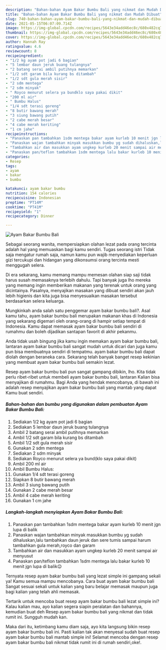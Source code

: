 ```yaml
---
description: "Bahan-bahan Ayam Bakar Bumbu Bali yang nikmat dan Mudah Dibuat"
title: "Bahan-bahan Ayam Bakar Bumbu Bali yang nikmat dan Mudah Dibuat"
slug: 740-bahan-bahan-ayam-bakar-bumbu-bali-yang-nikmat-dan-mudah-dibuat
date: 2021-05-15T06:07:09.714Z
image: https://img-global.cpcdn.com/recipes/5643e34add46ec8c/680x482cq70/ayam-bakar-bumbu-bali-foto-resep-utama.jpg
thumbnail: https://img-global.cpcdn.com/recipes/5643e34add46ec8c/680x482cq70/ayam-bakar-bumbu-bali-foto-resep-utama.jpg
cover: https://img-global.cpcdn.com/recipes/5643e34add46ec8c/680x482cq70/ayam-bakar-bumbu-bali-foto-resep-utama.jpg
author: Hannah Ray
ratingvalue: 4.6
reviewcount: 8
recipeingredient:
- "1/2 kg ayam pot jadi 6 bagian"
- "5 lembar daun jeruk buang tulangnya"
- "2 batang serai ambil putihnya memarkan"
- "1/2 sdt garam bila kurang bs ditambah"
- "1/2 sdt gula merah sisir"
- "2 sdm mentega"
- "2 sdm minyak"
- " Royco menurut selera ya bundklo saya pakai dikit"
- "200 ml air"
- " Bumbu Halus"
- "1/4 sdt terasi goreng"
- "8 butir bawang merah"
- "3 siung bawang putih"
- "2 cabe merah besar"
- "4 cabe merah keriting"
- "1 cm jahe"
recipeinstructions:
- "Panaskan pan tambahkan 1sdm mentega bakar ayam kurleb 10 menit jgn lupa di balik"
- "Panaskan wajan tambahkan minyak masukkan bumbu yg sudah dihaluskan,lalu tambahkan daun jeruk dan sere tumis sampai harum tambahkan gula merah,royco dan garam"
- "Tambahkan air dan masukkan ayam ungkep kurleb 20 menit sampai air menyusut"
- "Panaskan pan/teflon tambahkan 1sdm mentega lalu bakar kurleb 10 menit jgn lupa di balik😉"
categories:
- Resep
tags:
- ayam
- bakar
- bumbu

katakunci: ayam bakar bumbu 
nutrition: 154 calories
recipecuisine: Indonesian
preptime: "PT14M"
cooktime: "PT41M"
recipeyield: "1"
recipecategory: Dinner

---
```



![Ayam Bakar Bumbu Bali](https://img-global.cpcdn.com/recipes/5643e34add46ec8c/680x482cq70/ayam-bakar-bumbu-bali-foto-resep-utama.jpg)

Sebagai seorang wanita, mempersiapkan olahan lezat pada orang tercinta adalah hal yang memuaskan bagi kamu sendiri. Tugas seorang istri Tidak saja mengatur rumah saja, namun kamu pun wajib menyediakan keperluan gizi tercukupi dan hidangan yang dikonsumsi orang tercinta mesti menggugah selera.

Di era  sekarang, kamu memang mampu memesan olahan siap saji tidak harus susah memasaknya terlebih dahulu. Tapi banyak juga lho mereka yang memang ingin memberikan makanan yang terenak untuk orang yang dicintainya. Pasalnya, menyajikan masakan yang dibuat sendiri akan jauh lebih higienis dan kita juga bisa menyesuaikan masakan tersebut berdasarkan selera keluarga. 



Mungkinkah anda salah satu penggemar ayam bakar bumbu bali?. Asal kamu tahu, ayam bakar bumbu bali merupakan makanan khas di Indonesia yang sekarang digemari oleh orang-orang di hampir setiap tempat di Indonesia. Kamu dapat memasak ayam bakar bumbu bali sendiri di rumahmu dan boleh dijadikan santapan favorit di akhir pekanmu.

Anda tidak usah bingung jika kamu ingin memakan ayam bakar bumbu bali, lantaran ayam bakar bumbu bali sangat mudah untuk dicari dan juga kamu pun bisa membuatnya sendiri di tempatmu. ayam bakar bumbu bali dapat diolah dengan beraneka cara. Sekarang telah banyak banget resep kekinian yang membuat ayam bakar bumbu bali semakin lezat.

Resep ayam bakar bumbu bali pun sangat gampang dibikin, lho. Kita tidak perlu ribet-ribet untuk membeli ayam bakar bumbu bali, lantaran Kalian bisa menyajikan di rumahmu. Bagi Anda yang hendak mencobanya, di bawah ini adalah resep menyajikan ayam bakar bumbu bali yang mantab yang dapat Kamu buat sendiri.

<!--inarticleads1-->

##### Bahan-bahan dan bumbu yang digunakan dalam pembuatan Ayam Bakar Bumbu Bali:

1. Sediakan 1/2 kg ayam pot jadi 6 bagian
1. Sediakan 5 lembar daun jeruk buang tulangnya
1. Ambil 2 batang serai ambil putihnya memarkan
1. Ambil 1/2 sdt garam bila kurang bs ditambah
1. Ambil 1/2 sdt gula merah sisir
1. Gunakan 2 sdm mentega
1. Sediakan 2 sdm minyak
1. Sediakan  Royco menurut selera ya bund(klo saya pakai dikit)
1. Ambil 200 ml air
1. Ambil  Bumbu Halus:
1. Gunakan 1/4 sdt terasi goreng
1. Siapkan 8 butir bawang merah
1. Ambil 3 siung bawang putih
1. Gunakan 2 cabe merah besar
1. Ambil 4 cabe merah keriting
1. Gunakan 1 cm jahe




<!--inarticleads2-->

##### Langkah-langkah menyiapkan Ayam Bakar Bumbu Bali:

1. Panaskan pan tambahkan 1sdm mentega bakar ayam kurleb 10 menit jgn lupa di balik
1. Panaskan wajan tambahkan minyak masukkan bumbu yg sudah dihaluskan,lalu tambahkan daun jeruk dan sere tumis sampai harum tambahkan gula merah,royco dan garam
1. Tambahkan air dan masukkan ayam ungkep kurleb 20 menit sampai air menyusut
1. Panaskan pan/teflon tambahkan 1sdm mentega lalu bakar kurleb 10 menit jgn lupa di balik😉




Ternyata resep ayam bakar bumbu bali yang lezat simple ini gampang sekali ya! Kamu semua mampu mencobanya. Cara buat ayam bakar bumbu bali Sangat sesuai sekali untuk kalian yang baru belajar memasak maupun juga bagi kalian yang telah ahli memasak.

Tertarik untuk mencoba buat resep ayam bakar bumbu bali lezat simple ini? Kalau kalian mau, ayo kalian segera siapin peralatan dan bahannya, kemudian buat deh Resep ayam bakar bumbu bali yang nikmat dan tidak rumit ini. Sungguh mudah kan. 

Maka dari itu, ketimbang kamu diam saja, ayo kita langsung bikin resep ayam bakar bumbu bali ini. Pasti kalian tak akan menyesal sudah buat resep ayam bakar bumbu bali mantab simple ini! Selamat mencoba dengan resep ayam bakar bumbu bali nikmat tidak rumit ini di rumah sendiri,oke!.

